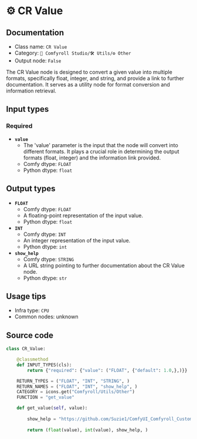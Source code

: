 # ⚙️ CR Value
## Documentation
- Class name: `CR Value`
- Category: `🧩 Comfyroll Studio/🛠️ Utils/⚙️ Other`
- Output node: `False`

The CR Value node is designed to convert a given value into multiple formats, specifically float, integer, and string, and provide a link to further documentation. It serves as a utility node for format conversion and information retrieval.
## Input types
### Required
- **`value`**
    - The 'value' parameter is the input that the node will convert into different formats. It plays a crucial role in determining the output formats (float, integer) and the information link provided.
    - Comfy dtype: `FLOAT`
    - Python dtype: `float`
## Output types
- **`FLOAT`**
    - Comfy dtype: `FLOAT`
    - A floating-point representation of the input value.
    - Python dtype: `float`
- **`INT`**
    - Comfy dtype: `INT`
    - An integer representation of the input value.
    - Python dtype: `int`
- **`show_help`**
    - Comfy dtype: `STRING`
    - A URL string pointing to further documentation about the CR Value node.
    - Python dtype: `str`
## Usage tips
- Infra type: `CPU`
- Common nodes: unknown


## Source code
```python
class CR_Value:

    @classmethod
    def INPUT_TYPES(cls):  
        return {"required": {"value": ("FLOAT", {"default": 1.0,},)}}

    RETURN_TYPES = ("FLOAT", "INT", "STRING", )
    RETURN_NAMES = ("FLOAT", "INT", "show_help", )
    CATEGORY = icons.get("Comfyroll/Utils/Other")
    FUNCTION = "get_value"

    def get_value(self, value):
    
        show_help = "https://github.com/Suzie1/ComfyUI_Comfyroll_CustomNodes/wiki/Other-Nodes#cr-value"
        
        return (float(value), int(value), show_help, )

```
